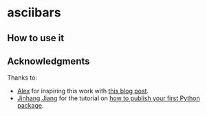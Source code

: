 # asciibars

## How to use it


## Acknowledgments
Thanks to:
- [Alex](https://alexwlchan.net/) for inspiring this work with [this blog post](https://alexwlchan.net/2018/05/ascii-bar-charts/).
- [Jinhang Jiang](https://www.linkedin.com/in/jinhangjiang/) for the tutorial on [how to publish your first Python package](https://towardsdatascience.com/an-end-to-end-guide-to-publish-your-python-package-bdb56639662c).